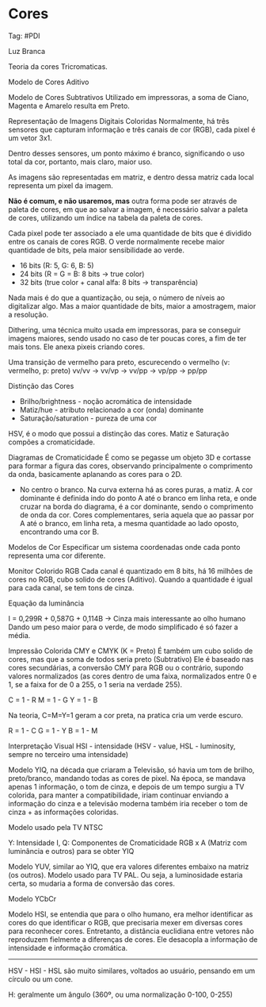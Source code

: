 # Cores

Tag: #PDI

Luz Branca

Teoria da cores Tricromaticas.

Modelo de Cores Aditivo

Modelo de Cores Subtrativos
Utilizado em impressoras, a soma de Ciano, Magenta e Amarelo resulta em Preto.

Representação de Imagens Digitais Coloridas
Normalmente, há três sensores que capturam informação e três canais de cor (RGB), cada pixel é um vetor 3x1.

Dentro desses sensores, um ponto máximo é branco, significando o uso total da cor, portanto, mais claro, maior uso.

As imagens são representadas em matriz, e dentro dessa matriz cada local representa um pixel da imagem.

**Não é comum, e não usaremos, mas** outra forma pode ser através de paleta de cores, em que ao salvar a imagem, é necessário salvar a paleta de cores, utilizando um índice na tabela da paleta de cores.

Cada pixel pode ter associado a ele uma quantidade de bits que é dividido entre os canais de cores RGB. O verde normalmente recebe maior quantidade de bits, pela maior sensibilidade ao verde.
* 16 bits (R: 5, G: 6, B: 5)
* 24 bits (R = G = B: 8 bits -> true color)
* 32 bits (true color + canal alfa: 8 bits -> transparência)

Nada mais é do que a quantização, ou seja, o número de níveis ao digitalizar algo. Mas a maior quantidade de bits, maior a amostragem, maior a resolução.

Dithering, uma técnica muito usada em impressoras, para se conseguir imagens maiores, sendo usado no caso de ter poucas cores, a fim de ter mais tons. Ele anexa pixeis criando cores.

Uma transição de vermelho para preto, escurecendo o vermelho (v: vermelho, p: preto)
vv/vv -> vv/vp -> vv/pp -> vp/pp -> pp/pp

Distinção das Cores
* Brilho/brightness - noção acromática de intensidade
* Matiz/hue - atributo relacionado a cor (onda) dominante
* Saturação/saturation - pureza de uma cor

HSV, é o modo que possui a distinção das cores.
Matiz e Saturação compões a cromaticidade.

Diagramas de Cromaticidade
É como se pegasse um objeto 3D e cortasse para formar a figura das cores, observando principalmente o comprimento da onda, basicamente aplanando as cores para o 2D.

* No centro o branco. Na curva externa há as cores puras, a matiz.
A cor dominante é definida indo do ponto A até o branco em linha reta, e onde cruzar na borda do diagrama, é a cor dominante, sendo o comprimento de onda da cor.
Cores complementares, seria aquela que ao passar por A até o branco, em linha reta, a mesma quantidade ao lado oposto, encontrando uma cor B.

Modelos de Cor
Especificar um sistema coordenadas onde cada ponto representa uma cor diferente.

Monitor Colorido RGB
Cada canal é quantizado em 8 bits, há 16 milhões de cores no RGB, cubo solido de cores (Aditivo). Quando a quantidade é igual para cada canal, se tem tons de cinza.

Equação da luminância

I = 0,299R + 0,587G + 0,114B -> Cinza mais interessante ao olho humano
Dando um peso maior para o verde, de modo simplificado é só fazer a média.

Impressão Colorida CMY e CMYK (K = Preto)
É também um cubo solido de cores, mas que a soma de todos seria preto (Subtrativo)
Ele é baseado nas cores secundárias, a conversão CMY para RGB ou o contrário, supondo valores normalizados (as cores dentro de uma faixa, normalizados entre 0 e 1, se a faixa for de 0 a 255, o 1 seria na verdade 255).

C = 1 - R
M = 1 - G
Y = 1 - B

Na teoria, C=M=Y=1 geram a cor preta, na pratica cria um verde escuro.

R = 1 - C
G = 1 - Y
B = 1 - M

Interpretação Visual HSI - intensidade (HSV - value, HSL - luminosity, sempre no terceiro uma intensidade)

Modelo YIQ, na década que criaram a Televisão, só havia um tom de brilho, preto/branco, mandando todas as cores de pixel. Na época, se mandava apenas 1 informação, o tom de cinza, e depois de um tempo surgiu a TV colorida, para manter a compatibilidade, iriam continuar enviando a informação do cinza e a televisão moderna também iria receber o tom de cinza + as informações coloridas.

Modelo usado pela TV NTSC

Y: Intensidade
I, Q: Componentes de Cromaticidade
RGB x A (Matriz com luminância e outros) para se obter YIQ

Modelo YUV, similar ao YIQ, que era valores diferentes embaixo na matriz (os outros). Modelo usado para TV PAL. Ou seja, a luminosidade estaria certa, so mudaria a forma de conversão das cores.

Modelo YCbCr

Modelo HSI, se entendia que para o olho humano, era melhor identificar as cores do que identificar o RGB, que precisaria mexer em diversas cores para reconhecer cores. Entretanto, a distância euclidiana entre vetores não reproduzem fielmente a diferenças de cores. Ele desacopla a informação de intensidade e informação cromática.

****

HSV - HSI - HSL são muito similares, voltados ao usuário, pensando em um círculo ou um cone.

H: geralmente um ângulo (360º, ou uma normalização 0-100, 0-255)

